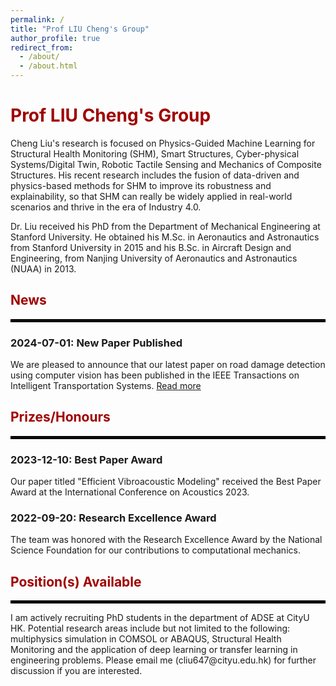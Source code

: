 ```yaml
---
permalink: /
title: "Prof LIU Cheng's Group"
author_profile: true
redirect_from: 
  - /about/
  - /about.html
---
```


# <span style="color: #a00000;">Prof LIU Cheng's Group</span>
Cheng Liu's research is focused on Physics-Guided Machine Learning for Structural Health Monitoring (SHM), Smart Structures, Cyber-physical Systems/Digital Twin, Robotic Tactile Sensing and Mechanics of Composite Structures. His recent research includes the fusion of data-driven and physics-based methods for SHM to improve its robustness and explainability, so that SHM can really be widely applied in real-world scenarios and thrive in the era of Industry 4.0.

Dr. Liu received his PhD from the Department of Mechanical Engineering at Stanford University. He obtained his M.Sc. in Aeronautics and Astronautics from Stanford University in 2015 and his B.Sc. in Aircraft Design and Engineering, from Nanjing University of Aeronautics and Astronautics (NUAA) in 2013.

## <span style="color: #a00000;">News</span>
<hr style="border: 2px solid #000000;" />

### 2024-07-01: New Paper Published

We are pleased to announce that our latest paper on road damage detection using computer vision has been published in the IEEE Transactions on Intelligent Transportation Systems. [Read more](https://doi.org/10.1109/TITS.2024.3416508)

## <span style="color: #a00000;">Prizes/Honours</span>
<hr style="border: 2px solid #000000;" />

### 2023-12-10: Best Paper Award

Our paper titled "Efficient Vibroacoustic Modeling" received the Best Paper Award at the International Conference on Acoustics 2023.

### 2022-09-20: Research Excellence Award

The team was honored with the Research Excellence Award by the National Science Foundation for our contributions to computational mechanics.

## <span style="color: #a00000;">Position(s) Available</span>
<hr style="border: 2px solid #000000;" />
I am actively recruiting PhD students in the department of ADSE at CityU HK. Potential research areas include but not limited to the following: multiphysics simulation in COMSOL or ABAQUS, Structural Health Monitoring and the application of deep learning or transfer learning in engineering problems. Please email me (cliu647@cityu.edu.hk) for further discussion if you are interested.


